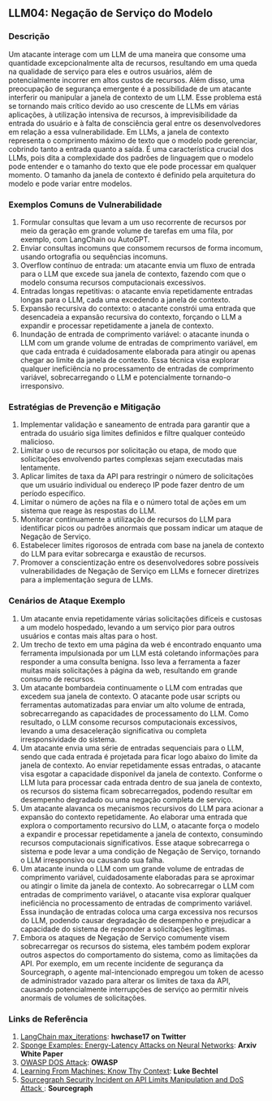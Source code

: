 ## LLM04: Negação de Serviço do Modelo

### Descrição

Um atacante interage com um LLM de uma maneira que consome uma quantidade excepcionalmente alta de recursos, resultando em uma queda na qualidade de serviço para eles e outros usuários, além de potencialmente incorrer em altos custos de recursos. Além disso, uma preocupação de segurança emergente é a possibilidade de um atacante interferir ou manipular a janela de contexto de um LLM. Esse problema está se tornando mais crítico devido ao uso crescente de LLMs em várias aplicações, à utilização intensiva de recursos, à imprevisibilidade da entrada do usuário e à falta de consciência geral entre os desenvolvedores em relação a essa vulnerabilidade. Em LLMs, a janela de contexto representa o comprimento máximo de texto que o modelo pode gerenciar, cobrindo tanto a entrada quanto a saída. É uma característica crucial dos LLMs, pois dita a complexidade dos padrões de linguagem que o modelo pode entender e o tamanho do texto que ele pode processar em qualquer momento. O tamanho da janela de contexto é definido pela arquitetura do modelo e pode variar entre modelos.

### Exemplos Comuns de Vulnerabilidade

1. Formular consultas que levam a um uso recorrente de recursos por meio da geração em grande volume de tarefas em uma fila, por exemplo, com LangChain ou AutoGPT.
2. Enviar consultas incomuns que consomem recursos de forma incomum, usando ortografia ou sequências incomuns.
3. Overflow contínuo de entrada: um atacante envia um fluxo de entrada para o LLM que excede sua janela de contexto, fazendo com que o modelo consuma recursos computacionais excessivos.
4. Entradas longas repetitivas: o atacante envia repetidamente entradas longas para o LLM, cada uma excedendo a janela de contexto.
5. Expansão recursiva do contexto: o atacante constrói uma entrada que desencadeia a expansão recursiva do contexto, forçando o LLM a expandir e processar repetidamente a janela de contexto.
6. Inundação de entrada de comprimento variável: o atacante inunda o LLM com um grande volume de entradas de comprimento variável, em que cada entrada é cuidadosamente elaborada para atingir ou apenas chegar ao limite da janela de contexto. Essa técnica visa explorar qualquer ineficiência no processamento de entradas de comprimento variável, sobrecarregando o LLM e potencialmente tornando-o irresponsivo.


### Estratégias de Prevenção e Mitigação

1. Implementar validação e saneamento de entrada para garantir que a entrada do usuário siga limites definidos e filtre qualquer conteúdo malicioso.
2. Limitar o uso de recursos por solicitação ou etapa, de modo que solicitações envolvendo partes complexas sejam executadas mais lentamente.
3. Aplicar limites de taxa da API para restringir o número de solicitações que um usuário individual ou endereço IP pode fazer dentro de um período específico.
4. Limitar o número de ações na fila e o número total de ações em um sistema que reage às respostas do LLM.
5. Monitorar continuamente a utilização de recursos do LLM para identificar picos ou padrões anormais que possam indicar um ataque de Negação de Serviço.
6. Estabelecer limites rigorosos de entrada com base na janela de contexto do LLM para evitar sobrecarga e exaustão de recursos.
7. Promover a conscientização entre os desenvolvedores sobre possíveis vulnerabilidades de Negação de Serviço em LLMs e fornecer diretrizes para a implementação segura de LLMs.

### Cenários de Ataque Exemplo

1. Um atacante envia repetidamente várias solicitações difíceis e custosas a um modelo hospedado, levando a um serviço pior para outros usuários e contas mais altas para o host.
2. Um trecho de texto em uma página da web é encontrado enquanto uma ferramenta impulsionada por um LLM está coletando informações para responder a uma consulta benigna. Isso leva a ferramenta a fazer muitas mais solicitações à página da web, resultando em grande consumo de recursos.
3. Um atacante bombardeia continuamente o LLM com entradas que excedem sua janela de contexto. O atacante pode usar scripts ou ferramentas automatizadas para enviar um alto volume de entrada, sobrecarregando as capacidades de processamento do LLM. Como resultado, o LLM consome recursos computacionais excessivos, levando a uma desaceleração significativa ou completa irresponsividade do sistema.
4. Um atacante envia uma série de entradas sequenciais para o LLM, sendo que cada entrada é projetada para ficar logo abaixo do limite da janela de contexto. Ao enviar repetidamente essas entradas, o atacante visa esgotar a capacidade disponível da janela de contexto. Conforme o LLM luta para processar cada entrada dentro de sua janela de contexto, os recursos do sistema ficam sobrecarregados, podendo resultar em desempenho degradado ou uma negação completa de serviço.
5. Um atacante alavanca os mecanismos recursivos do LLM para acionar a expansão do contexto repetidamente. Ao elaborar uma entrada que explora o comportamento recursivo do LLM, o atacante força o modelo a expandir e processar repetidamente a janela de contexto, consumindo recursos computacionais significativos. Esse ataque sobrecarrega o sistema e pode levar a uma condição de Negação de Serviço, tornando o LLM irresponsivo ou causando sua falha.
6. Um atacante inunda o LLM com um grande volume de entradas de comprimento variável, cuidadosamente elaboradas para se aproximar ou atingir o limite da janela de contexto. Ao sobrecarregar o LLM com entradas de comprimento variável, o atacante visa explorar qualquer ineficiência no processamento de entradas de comprimento variável. Essa inundação de entradas coloca uma carga excessiva nos recursos do LLM, podendo causar degradação de desempenho e prejudicar a capacidade do sistema de responder a solicitações legítimas.
7. Embora os ataques de Negação de Serviço comumente visem sobrecarregar os recursos do sistema, eles também podem explorar outros aspectos do comportamento do sistema, como as limitações da API. Por exemplo, em um recente incidente de segurança da Sourcegraph, o agente mal-intencionado empregou um token de acesso de administrador vazado para alterar os limites de taxa da API, causando potencialmente interrupções de serviço ao permitir níveis anormais de volumes de solicitações.

### Links de Referência

1. [LangChain max_iterations](https://twitter.com/hwchase17/status/1608467493877579777): **hwchase17 on Twitter**
2. [Sponge Examples: Energy-Latency Attacks on Neural Networks](https://arxiv.org/abs/2006.03463): **Arxiv White Paper**
3. [OWASP DOS Attack](https://owasp.org/www-community/attacks/Denial_of_Service): **OWASP**
4. [Learning From Machines: Know Thy Context](https://lukebechtel.com/blog/lfm-know-thy-context): **Luke Bechtel**
5. [Sourcegraph Security Incident on API Limits Manipulation and DoS Attack ](https://about.sourcegraph.com/blog/security-update-august-2023): **Sourcegraph**
